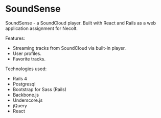 # SoundSense
SoundSense - a SoundCloud player. Built with React and Rails as a web application assignment for Necolt.

Features:
* Streaming tracks from SoundCloud via built-in player.
* User profiles.
* Favorite tracks.

Technologies used:
* Rails 4
* Postgresql
* Bootstrap for Sass (Rails)
* Backbone.js
* Underscore.js
* jQuery
* React
